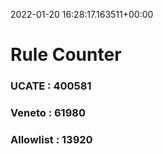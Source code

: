 2022-01-20 16:28:17.163511+00:00
# Rule Counter 
 ### UCATE : 400581

 ### Veneto : 61980

 ### Allowlist : 13920